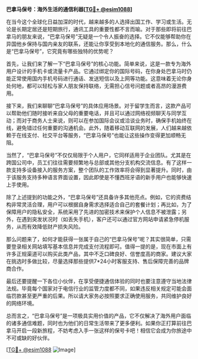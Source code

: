 **巴拿马保号：海外生活的通信利器[[TG💪+ @esim1088](https://t.me/s/esim1088)]**

在当今这个全球化日益加深的时代，越来越多的人选择出国工作、学习或生活。无论是长期定居还是短期旅行，通讯工具的重要性都不言而喻。对于那些即将前往巴拿马的朋友来说，“巴拿马保号”无疑是一个令人振奋的选择。它不仅能够帮助你在异国他乡保持与国内亲友的联系，还能让你享受到本地化的通信服务。那么，什么是“巴拿马保号”，它究竟有哪些独特的优势呢？

首先，让我们来了解一下“巴拿马保号”的核心功能。简单来说，这是一款专为海外用户设计的手机卡或流量卡产品。它通过绑定你的国际号码，在你身处巴拿马时仍能正常使用国内手机号码进行通话、发送短信以及上网等功能。这意味着无论你身处何地，都可以轻松与家人朋友保持联络，无需担心信号问题或者高昂的漫游费用。

接下来，我们来聊聊“巴拿马保号”的具体应用场景。对于留学生而言，这款产品可以帮助他们随时接听来自父母的重要电话，并且可以通过网络视频聊天与同学互动；而对于商务人士来说，则可以在参加国际会议或洽谈业务时，确保手机始终在线，避免错过任何重要的沟通机会。此外，随着移动互联网的发展，人们越来越依赖于在线支付、社交平台等服务，“巴拿马保号”也能让这些操作变得更加顺畅无阻。

当然了，“巴拿马保号”不仅仅局限于个人用户，它同样适用于企业团队。尤其是在跨国公司中，员工们往往需要频繁地与总部或其他分支机构交流信息。有了这样一款支持多设备接入的服务方案，整个团队的工作效率将会得到显著提升。同时，由于该服务支持多种语言界面设置，因此即使是不懂西班牙语的新手用户也能够快速上手使用。

除了上述提到的功能之外，“巴拿马保号”还具备许多其他亮点。例如，它的资费结构非常灵活合理，用户可以根据自身需求选择适合自己的套餐计划；再比如，为了保障用户的隐私安全，系统采用了先进的加密技术来保护个人信息不被泄露；另外，在遇到突发状况时（如丢失手机），客户还可以通过官方网站申请紧急停机服务，从而有效降低财产损失风险。

那么问题来了，如何才能获得一张属于自己的“巴拿马保号”呢？其实很简单，只需要登录相关网站填写基本信息并完成支付流程即可。值得一提的是，现在市面上有许多正规渠道可以购买此类产品，其中不乏口碑良好、信誉度高的商家。建议大家在挑选时多做比较，尽量选择那些提供7*24小时客服支持、售后保障完善的品牌商合作。

最后还要提醒一下各位小伙伴，在享受便捷通信体验的同时也要注意遵守当地法律法规。毕竟每个国家对于电信行业的监管力度都不同，如果违反相关规定可能会面临罚款甚至更严重的后果。所以请大家务必按照要求正确使用服务，共同维护良好的网络环境。

总而言之，“巴拿马保号”是一项极具实用价值的产品，它不仅解决了海外用户面临的诸多通信难题，同时也为他们的日常生活带来了更多便利。如果你正打算前往巴拿马开启一段新旅程，不妨考虑入手一张这样的保号卡吧！相信它会成为你旅途中不可或缺的好伙伴。

[[TG💪+ @esim1088](https://t.me/s/esim1088) ![Image](https://i.postimg.cc/4NQfJmqS/Snipaste-2025-05-13-00-14-12.png)]